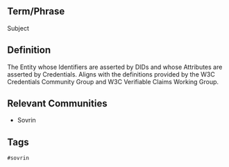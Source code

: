 ## Term/Phrase
Subject

## Definition
The Entity whose Identifiers are asserted by DIDs and whose Attributes are asserted by Credentials. Aligns with the definitions provided by the W3C Credentials Community Group and W3C Verifiable Claims Working Group.

## Relevant Communities
* Sovrin

## Tags
```
#sovrin
```
